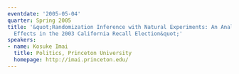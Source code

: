 ```yaml
---
eventdate: '2005-05-04'
quarter: Spring 2005
title: '&quot;Randomization Inference with Natural Experiments: An Analysis of Ballot
  Effects in the 2003 California Recall Election&quot;'
speakers:
- name: Kosuke Imai
  title: Politics, Princeton University
  homepage: http://imai.princeton.edu/
---
```

